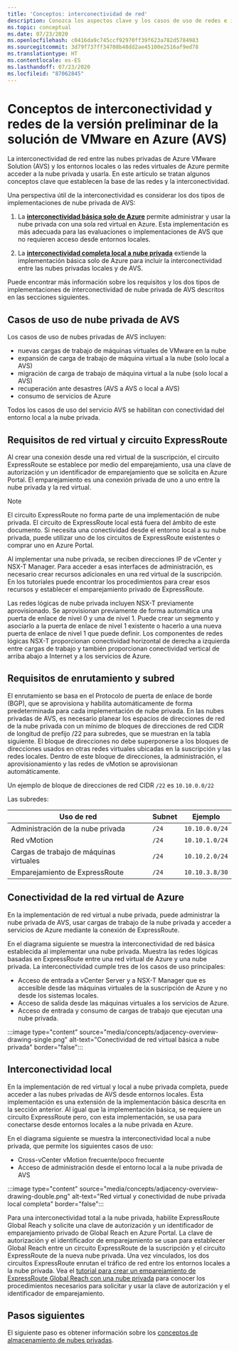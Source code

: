 ```yaml
---
title: 'Conceptos: interconectividad de red'
description: Conozca los aspectos clave y los casos de uso de redes e interconectividad en la solución de VMware en Azure (AVS)
ms.topic: conceptual
ms.date: 07/23/2020
ms.openlocfilehash: c0416da9c745ccf92970ff39f623a782d5784983
ms.sourcegitcommit: 3d79f737ff34708b48dd2ae45100e2516af9ed78
ms.translationtype: HT
ms.contentlocale: es-ES
ms.lasthandoff: 07/23/2020
ms.locfileid: "87062845"
---
```

# <a name="azure-vmware-solution-avs-preview-networking-and-interconnectivity-concepts"></a>Conceptos de interconectividad y redes de la versión preliminar de la solución de VMware en Azure (AVS)

La interconectividad de red entre las nubes privadas de Azure VMware Solution (AVS) y los entornos locales o las redes virtuales de Azure permite acceder a la nube privada y usarla. En este artículo se tratan algunos conceptos clave que establecen la base de las redes y la interconectividad.

Una perspectiva útil de la interconectividad es considerar los dos tipos de implementaciones de nube privada de AVS:

1. La [**interconectividad básica solo de Azure**](#azure-virtual-network-interconnectivity) permite administrar y usar la nube privada con una sola red virtual en Azure. Esta implementación es más adecuada para las evaluaciones o implementaciones de AVS que no requieren acceso desde entornos locales.

1. La [**interconectividad completa local a nube privada**](#on-premises-interconnectivity) extiende la implementación básica solo de Azure para incluir la interconectividad entre las nubes privadas locales y de AVS.
 
Puede encontrar más información sobre los requisitos y los dos tipos de implementaciones de interconectividad de nube privada de AVS descritos en las secciones siguientes.

## <a name="avs-private-cloud-use-cases"></a>Casos de uso de nube privada de AVS

Los casos de uso de nubes privadas de AVS incluyen:
- nuevas cargas de trabajo de máquinas virtuales de VMware en la nube
- expansión de carga de trabajo de máquina virtual a la nube (solo local a AVS)
- migración de carga de trabajo de máquina virtual a la nube (solo local a AVS)
- recuperación ante desastres (AVS a AVS o local a AVS)
- consumo de servicios de Azure

 Todos los casos de uso del servicio AVS se habilitan con conectividad del entorno local a la nube privada. 

## <a name="virtual-network-and-expressroute-circuit-requirements"></a>Requisitos de red virtual y circuito ExpressRoute
 
Al crear una conexión desde una red virtual de la suscripción, el circuito ExpressRoute se establece por medio del emparejamiento, usa una clave de autorización y un identificador de emparejamiento que se solicita en Azure Portal. El emparejamiento es una conexión privada de uno a uno entre la nube privada y la red virtual.

> [!NOTE] 
> El circuito ExpressRoute no forma parte de una implementación de nube privada. El circuito de ExpressRoute local está fuera del ámbito de este documento. Si necesita una conectividad desde el entorno local a su nube privada, puede utilizar uno de los circuitos de ExpressRoute existentes o comprar uno en Azure Portal.

Al implementar una nube privada, se reciben direcciones IP de vCenter y NSX-T Manager. Para acceder a esas interfaces de administración, es necesario crear recursos adicionales en una red virtual de la suscripción. En los tutoriales puede encontrar los procedimientos para crear esos recursos y establecer el emparejamiento privado de ExpressRoute.

Las redes lógicas de nube privada incluyen NSX-T previamente aprovisionado. Se aprovisionan previamente de forma automática una puerta de enlace de nivel 0 y una de nivel 1. Puede crear un segmento y asociarlo a la puerta de enlace de nivel 1 existente o hacerlo a una nueva puerta de enlace de nivel 1 que puede definir. Los componentes de redes lógicas NSX-T proporcionan conectividad horizontal de derecha a izquierda entre cargas de trabajo y también proporcionan conectividad vertical de arriba abajo a Internet y a los servicios de Azure. 

## <a name="routing-and-subnet-requirements"></a>Requisitos de enrutamiento y subred

El enrutamiento se basa en el Protocolo de puerta de enlace de borde (BGP), que se aprovisiona y habilita automáticamente de forma predeterminada para cada implementación de nube privada. En las nubes privadas de AVS, es necesario planear los espacios de direcciones de red de la nube privada con un mínimo de bloques de direcciones de red CIDR de longitud de prefijo /22 para subredes, que se muestran en la tabla siguiente. El bloque de direcciones no debe superponerse a los bloques de direcciones usados en otras redes virtuales ubicadas en la suscripción y las redes locales. Dentro de este bloque de direcciones, la administración, el aprovisionamiento y las redes de vMotion se aprovisionan automáticamente.

Un ejemplo de bloque de direcciones de red CIDR `/22` es `10.10.0.0/22`

Las subredes:

| Uso de red             | Subnet | Ejemplo        |
| ------------------------- | ------ | -------------- |
| Administración de la nube privada  | `/24`  | `10.10.0.0/24` |
| Red vMotion           | `/24`  | `10.10.1.0/24` |
| Cargas de trabajo de máquinas virtuales              | `/24`  | `10.10.2.0/24` |
| Emparejamiento de ExpressRoute      | `/24`  | `10.10.3.8/30` |


## <a name="azure-virtual-network-interconnectivity"></a>Conectividad de la red virtual de Azure

En la implementación de red virtual a nube privada, puede administrar la nube privada de AVS, usar cargas de trabajo de la nube privada y acceder a servicios de Azure mediante la conexión de ExpressRoute. 

En el diagrama siguiente se muestra la interconectividad de red básica establecida al implementar una nube privada. Muestra las redes lógicas basadas en ExpressRoute entre una red virtual de Azure y una nube privada. La interconectividad cumple tres de los casos de uso principales:
* Acceso de entrada a vCenter Server y a NSX-T Manager que es accesible desde las máquinas virtuales de la suscripción de Azure y no desde los sistemas locales. 
* Acceso de salida desde las máquinas virtuales a los servicios de Azure. 
* Acceso de entrada y consumo de cargas de trabajo que ejecutan una nube privada.

:::image type="content" source="media/concepts/adjacency-overview-drawing-single.png" alt-text="Conectividad de red virtual básica a nube privada" border="false":::

## <a name="on-premises-interconnectivity"></a>Interconectividad local

En la implementación de red virtual y local a nube privada completa, puede acceder a las nubes privadas de AVS desde entornos locales. Esta implementación es una extensión de la implementación básica descrita en la sección anterior. Al igual que la implementación básica, se requiere un circuito ExpressRoute pero, con esta implementación, se usa para conectarse desde entornos locales a la nube privada en Azure. 

En el diagrama siguiente se muestra la interconectividad local a nube privada, que permite los siguientes casos de uso:
* Cross-vCenter vMotion frecuente/poco frecuente
* Acceso de administración desde el entorno local a la nube privada de AVS

:::image type="content" source="media/concepts/adjacency-overview-drawing-double.png" alt-text="Red virtual y conectividad de nube privada local completa" border="false":::

Para una interconectividad total a la nube privada, habilite ExpressRoute Global Reach y solicite una clave de autorización y un identificador de emparejamiento privado de Global Reach en Azure Portal. La clave de autorización y el identificador de emparejamiento se usan para establecer Global Reach entre un circuito ExpressRoute de la suscripción y el circuito ExpressRoute de la nueva nube privada. Una vez vinculados, los dos circuitos ExpressRoute enrutan el tráfico de red entre los entornos locales a la nube privada.  Vea el [tutorial para crear un emparejamiento de ExpressRoute Global Reach con una nube privada](tutorial-expressroute-global-reach-private-cloud.md) para conocer los procedimientos necesarios para solicitar y usar la clave de autorización y el identificador de emparejamiento.


## <a name="next-steps"></a>Pasos siguientes 

El siguiente paso es obtener información sobre los [conceptos de almacenamiento de nubes privadas](concepts-storage.md).

<!-- LINKS - external -->
[enable Global Reach]: ../expressroute/expressroute-howto-set-global-reach.md

<!-- LINKS - internal -->
